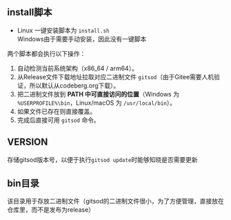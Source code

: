 ## install脚本
- Linux 一键安装脚本为 `install.sh`  
Windows由于需要手动安装，因此没有一键脚本

两个脚本都会执行以下操作：  
1. 自动检测当前系统架构（x86_64 / arm64）。  
2. 从Release文件下载地址拉取对应二进制文件 `gitsod`（由于Gitee需要人机验证，所以默认从codeberg.org下载）。  
3. 把二进制文件放到 **PATH 中可直接访问的位置**（Windows 为 `%USERPROFILE%\bin`，Linux/macOS 为 `/usr/local/bin`）。  
4. 如果文件已存在则直接覆盖。  
5. 完成后直接可用 `gitsod` 命令。


## VERSION
存储gitsod版本号，以便于执行`gitsod update`时能够知晓是否需要更新  

## bin目录
该目录用于存放二进制文件（gitsod的二进制文件很小，为了方便管理，直接放在仓库里，而不是发布为release）